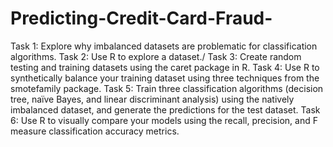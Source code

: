 # Predicting-Credit-Card-Fraud-

Task 1: Explore why imbalanced datasets are problematic for classification algorithms. 
Task 2: Use R to explore a dataset./
Task 3: Create random testing and training datasets using the caret package in R.
Task 4: Use R to synthetically balance your training dataset using three techniques from the smotefamily package.
Task 5: Train three classification algorithms (decision tree, naïve Bayes, and linear discriminant analysis) using the natively imbalanced dataset, and generate the predictions for the test dataset.
Task 6: Use R to visually compare your models using the recall, precision, and F measure classification accuracy metrics.
